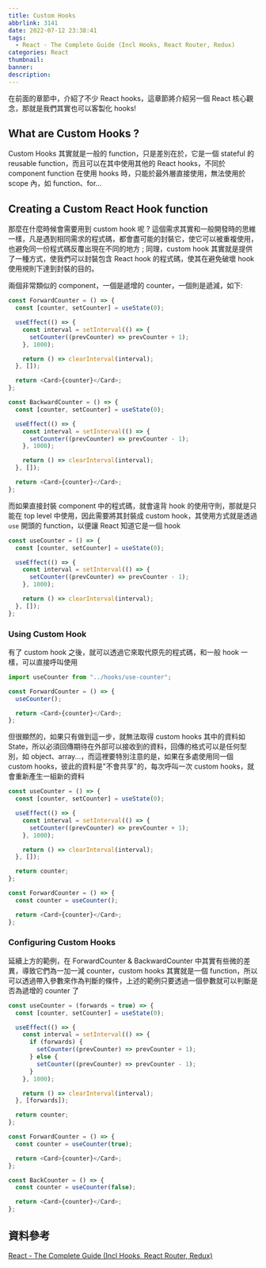 ```yaml
---
title: Custom Hooks
abbrlink: 3141
date: 2022-07-12 23:38:41
tags:
  - React - The Complete Guide (Incl Hooks, React Router, Redux)
categories: React
thumbnail:
banner:
description:
---
```


<!-- @format -->

在前面的章節中，介紹了不少 React hooks，這章節將介紹另一個 React 核心觀念，那就是我們其實也可以客製化 hooks!

<!-- more -->

## What are Custom Hooks ?

Custom Hooks 其實就是一般的 function，只是差別在於，它是一個 stateful 的 reusable function，而且可以在其中使用其他的 React hooks，不同於 component function 在使用 hooks 時，只能於最外層直接使用，無法使用於 scope 內，如 function、for...

## Creating a Custom React Hook function

那麼在什麼時候會需要用到 custom hook 呢 ? 這個需求其實和一般開發時的思維一樣，凡是遇到相同需求的程式碼，都會盡可能的封裝它，使它可以被重複使用，也避免同一份程式碼反覆出現在不同的地方 ; 同理，custom hook 其實就是提供了一種方式，使我們可以封裝包含 React hook 的程式碼，使其在避免破壞 hook 使用規則下達到封裝的目的。

兩個非常類似的 component，一個是遞增的 counter，一個則是遞減，如下:

```js
const ForwardCounter = () => {
  const [counter, setCounter] = useState(0);

  useEffect(() => {
    const interval = setInterval(() => {
      setCounter((prevCounter) => prevCounter + 1);
    }, 1000);

    return () => clearInterval(interval);
  }, []);

  return <Card>{counter}</Card>;
};

const BackwardCounter = () => {
  const [counter, setCounter] = useState(0);

  useEffect(() => {
    const interval = setInterval(() => {
      setCounter((prevCounter) => prevCounter - 1);
    }, 1000);

    return () => clearInterval(interval);
  }, []);

  return <Card>{counter}</Card>;
};
```

而如果直接封裝 component 中的程式碼，就會違背 hook 的使用守則，那就是只能在 top level 中使用，因此需要將其封裝成 custom hook，其使用方式就是透過 `use` 開頭的 function，以便讓 React 知道它是一個 hook

```js
const useCounter = () => {
  const [counter, setCounter] = useState(0);

  useEffect(() => {
    const interval = setInterval(() => {
      setCounter((prevCounter) => prevCounter - 1);
    }, 1000);

    return () => clearInterval(interval);
  }, []);
};
```

### Using Custom Hook

有了 custom hook 之後，就可以透過它來取代原先的程式碼，和一般 hook 一樣，可以直接呼叫使用

```js
import useCounter from "../hooks/use-counter";

const ForwardCounter = () => {
  useCounter();

  return <Card>{counter}</Card>;
};
```

但很顯然的，如果只有做到這一步，就無法取得 custom hooks 其中的資料如 State，所以必須回傳期待在外部可以接收到的資料，回傳的格式可以是任何型別，如 object、array...，而這裡要特別注意的是，如果在多處使用同一個 custom hooks，彼此的資料是"不會共享"的，每次呼叫一次 custom hooks，就會重新產生一組新的資料

```js
const useCounter = () => {
  const [counter, setCounter] = useState(0);

  useEffect(() => {
    const interval = setInterval(() => {
      setCounter((prevCounter) => prevCounter + 1);
    }, 1000);

    return () => clearInterval(interval);
  }, []);

  return counter;
};

const ForwardCounter = () => {
  const counter = useCounter();

  return <Card>{counter}</Card>;
};
```

### Configuring Custom Hooks

延續上方的範例，在 ForwardCounter & BackwardCounter 中其實有些微的差異，導致它們為一加一減 counter，custom hooks 其實就是一個 function，所以可以透過帶入參數來作為判斷的條件，上述的範例只要透過一個參數就可以判斷是否為遞增的 counter 了

```js
const useCounter = (forwards = true) => {
  const [counter, setCounter] = useState(0);

  useEffect(() => {
    const interval = setInterval(() => {
      if (forwards) {
        setCounter((prevCounter) => prevCounter + 1);
      } else {
        setCounter((prevCounter) => prevCounter - 1);
      }
    }, 1000);

    return () => clearInterval(interval);
  }, [forwards]);

  return counter;
};

const ForwardCounter = () => {
  const counter = useCounter(true);

  return <Card>{counter}</Card>;
};

const BackCounter = () => {
  const counter = useCounter(false);

  return <Card>{counter}</Card>;
};
```

## 資料參考

[React - The Complete Guide (Incl Hooks, React Router, Redux)](https://www.udemy.com/course/react-the-complete-guide-incl-redux/)
